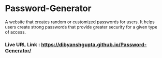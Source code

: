 # Password-Generator
A website that creates random or customized passwords for users. It helps users create strong passwords that provide greater security for a given type of access.

### Live URL Link : https://dibyanshgupta.github.io/Password-Generator/
